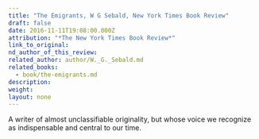 ```yaml
---
title: "The Emigrants, W G Sebald, New York Times Book Review"
draft: false
date: 2016-11-11T19:08:00.000Z
attribution: "*The New York Times Book Review*"
link_to_original:
nd_author_of_this_review:
related_author: author/W._G._Sebald.md
related_books:
  - book/the-emigrants.md
description:
weight:
layout: none
---
```

A writer of almost unclassifiable originality, but whose voice we recognize as indispensable and central to our time.

